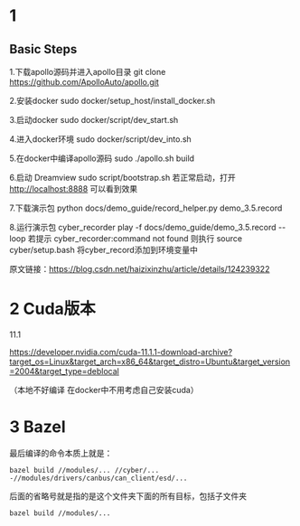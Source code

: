 # 1

## Basic Steps

1.下载apollo源码并进入apollo目录
git clone <https://github.com/ApolloAuto/apollo.git>

2.安装docker
sudo docker/setup_host/install_docker.sh

3.启动docker
sudo docker/script/dev_start.sh

4.进入docker环境
sudo docker/script/dev_into.sh

5.在docker中编译apollo源码
sudo ./apollo.sh build

6.启动 Dreamview
sudo script/bootstrap.sh
若正常启动，打开 <http://localhost:8888> 可以看到效果

7.下载演示包
python docs/demo_guide/record_helper.py demo_3.5.record

8.运行演示包
cyber_recorder play -f docs/demo_guide/demo_3.5.record --loop
若提示 cyber_recorder:command not found
则执行 source cyber/setup.bash 将cyber_record添加到环境变量中

原文链接：<https://blog.csdn.net/haizixinzhu/article/details/124239322>

# 2 Cuda版本

11.1

<https://developer.nvidia.com/cuda-11.1.1-download-archive?target_os=Linux&target_arch=x86_64&target_distro=Ubuntu&target_version=2004&target_type=deblocal>

（本地不好编译 在docker中不用考虑自己安装cuda）

# 3 Bazel

最后编译的命令本质上就是：

```shell
bazel build //modules/... //cyber/... -//modules/drivers/canbus/can_client/esd/...
```

后面的省略号就是指的是这个文件夹下面的所有目标，包括子文件夹

``` shell
bazel build //modules/... 
```
